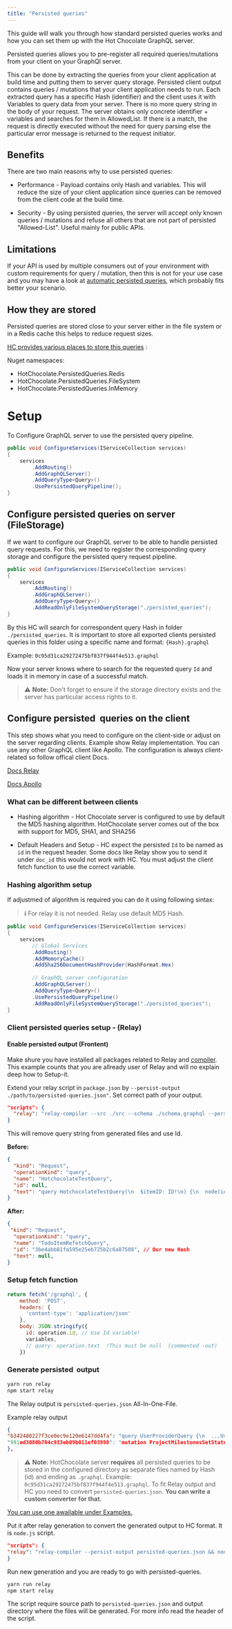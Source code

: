 ```yaml
---
title: "Persisted queries"
---
```


This guide will walk you through how standard persisted queries works and how you can set them up with the Hot Chocolate GraphQL server.

Persisted queries allows you to pre-register all required queries/mutations from your client on your GraphQl server.

This can be done by extracting the queries from your client application at build time and putting them to server query storage. Persisted client output contains queries / mutations that your client application needs to run. Each extracted query has a specific Hash (identifier) and the client uses it with Variables to query data from your server. There is no more query string in the body of your request. The server obtains only concrete identifier + variables and searches for them in AllowedList. If there is a match, the request is directly executed without the need for query parsing else the particular error message is returned to the request initiator. 

## Benefits

There are two main reasons why to use persisted queries:

- Performance - Payload contains only Hash and variables. This will reduce the size of your client application since queries can be removed from the client code at the build time.

- Security - By using persisted queries, the server will accept only known queries / mutations and refuse all others that are not part of persisted "Allowed-List". Useful mainly for public APIs. 

## Limitations

If your API is used by multiple consumers out of your environment with custom requirements for query / mutation, then this is not for your use case and you may have a look at [automatic persisted queries](automatic-persisted-queries), which probably fits better your scenario. 

## How they are stored

Persisted queries are stored close to your server either in the file system or in a Redis cache this helps to reduce request sizes.

[HC provides various places to store this queries](https://www.nuget.org/packages?q=Hotchocolate.PersistedQueries) :

Nuget namespaces:
- HotChocolate.PersistedQueries.Redis 
- HotChocolate.PersistedQueries.FileSystem  
- HotChocolate.PersistedQueries.InMemory

# Setup

To Configure GraphQL server to use the persisted query pipeline.

```csharp
public void ConfigureServices(IServiceCollection services)
{
    services
        .AddRouting()
        .AddGraphQLServer()
        .AddQueryType<Query>()
        .UsePersistedQueryPipeline();
}
```

## Configure persisted queries on server (FileStorage)

If we want to configure our GraphQL server to be able to handle persisted query requests. For this, we need to register the corresponding query storage and configure the persisted query request pipeline.

```csharp
public void ConfigureServices(IServiceCollection services)
{
    services
        .AddRouting()
        .AddGraphQLServer()
        .AddQueryType<Query>()
        .AddReadOnlyFileSystemQueryStorage("./persisted_queries");
}
```

By this HC will search for correspondent query Hash in folder `./persisted_queries`. It is important to store all exported clients persisted  queries in this folder using a specific name and format: `{Hash}.graphql`

Example: `0c95d31ca29272475bf837f944f4e513.graphql`

Now your server knows where to search for the requested query `Id` and loads it in memory in case of a successful match. 

> ⚠️ **Note:** Don't forget to ensure if the storage directory exists and the server has particular access rights to it.

## Configure persisted  queries on the client

This step shows what you need to configure on the client-side or adjust on the server regarding clients. Example show Relay implementation. You can use any other GraphQL client like Apollo. The configuration is always client-related so follow offical client Docs. 

[Docs Relay](https://relay.dev/docs/guides/persisted-queries/)

[Docs Apollo](https://www.apollographql.com/docs/apollo-server/performance/apq/)

### What can be different between clients

- Hashing algorithm - Hot Chocolate server is configured to use by default the MD5 hashing algorithm. HotChocolate server comes out of the box with support for MD5, SHA1, and SHA256

- Default Headers and Setup - HC expect the persisted `Id` to be named as` id` in the request header. Some docs like Relay show you to send it under `doc_id` this would not work with HC. You must adjust the client fetch function to use the correct variable. 

### Hashing algorithm setup

If adjustmed of algorithm is required you can do it using following sintax:

 > **ℹ️**  For relay it is not needed. Relay use default MD5 Hash.

```csharp
public void ConfigureServices(IServiceCollection services)
{
    services
        // Global Services
        .AddRouting()
        .AddMemoryCache()
        .AddSha256DocumentHashProvider(HashFormat.Hex)
        
        // GraphQL server configuration
        .AddGraphQLServer()
        .AddQueryType<Query>()
        .UsePersistedQueryPipeline()
        .AddReadOnlyFileSystemQueryStorage("./persisted_queries");
}
```

### Client persisted queries setup - (Relay)

#### Enable persisted output (Frontent)

Make shure you have installed all packages related to Relay and [compiler](https://www.npmjs.com/package/relay-compiler). This example counts that you are allready user of Relay and will no explain deep how to Setup-it.

Extend your relay script in `package.json` by `--persist-output ./path/to/persisted-queries.json"`. Set correct path of your output.

```json
"scripts": {
  "relay": "relay-compiler --src ./src --schema ./schema.graphql --persist-output ./path/to/persisted-queries.json"
}
```

This will remove query string from generated files and use Id.

**Before:**
```json
{
  "kind": "Request",
  "operationKind": "query",
  "name": "HotchocolateTestQuery",
  "id": null,
  "text": "query HotchocolateTestQuery(\n  $itemID: ID!\n) {\n  node(id: $itemID) {\n    ...TestItem_item_2FOrhs\n  }\n}\n\nfragment TestItem_item_2FOrhs on Todo {\n    text\n    isComplete\n}\n",
}
```

**After:**
```json
{
 "kind": "Request",
  "operationKind": "query",
  "name": "TodoItemRefetchQuery",
  "id": "3be4abb81fa595e25eb725b2c6a87508", // Our new Hash
  "text": null, 
}
```

### Setup fetch function
```js
return fetch('/graphql', {
    method: 'POST',
    headers: {
      'content-type': 'application/json'
    },
    body: JSON.stringify({
      id: operation.id, // Use Id variable!
      variables,
      // query: operation.text  !This must be null  (commented -out)
    })
```

### Generate persisted  output

```bash
yarn run relay
npm start relay
```

The Relay output is `persisted-queries.json` All-In-One-File.

Example relay output
```json
{
"b342480227f3ce0ec9e120e6147dd4fa": "query UserProviderQuery {\n  ...UserProviderMe_Fragment\n  me {\n    id\n    systemid\n  etc... }\n},
"991ed3080b704c933eb09b011ef03998": "mutation ProjectMilestonesSetStatusMutation {\n   $request: SetMailstoneS etc... },
},
```

> ⚠️ **Note:** HotChocolate server **requires** all persisted queries to be stored in the configured directory as separate files named by Hash (id) and ending as `.graphql`. Example: `0c95d31ca29272475bf837f944f4e513.graphql`. To fit Relay output and HC you need to convert `persisted-queries.json`. **You can write a custom converter for that.**

[You can use one awailable under Examples.](https://github.com/ChilliCream/hotchocolate-examples/blob/master/misc/Persisted-queries/relay-persisted-converter.js)

Put it after relay generation to convert the generated output to HC format. It is `node.js` script.

```json
"scripts": {
"relay": "relay-compiler --persist-output persisted-queries.json && node relay-presisted-converter.js persisted-output/persisted-queries.json persisted-output",
}
```

Run new generation and you are ready to go with persisted-queries.

```bash
yarn run relay
npm start relay
```

The script require source path to `persisted-queries.json` and output directory where the files will be generated. For more info read the header of the script.

